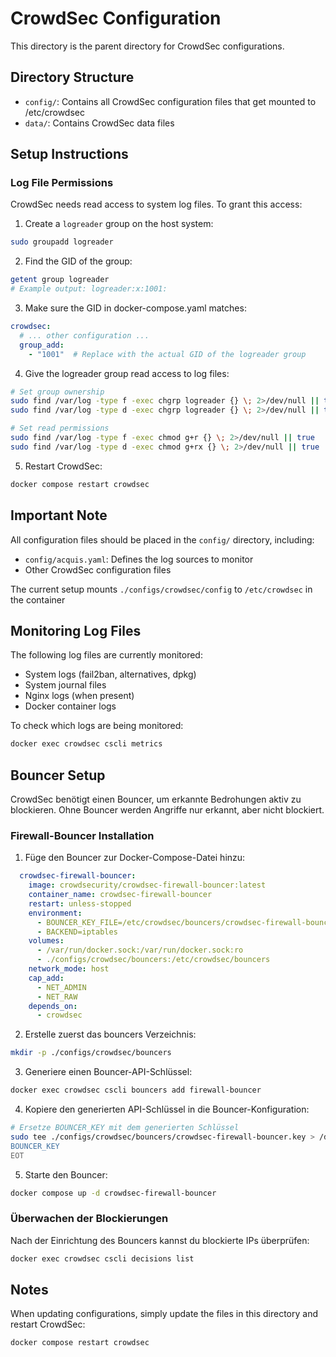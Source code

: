 # CrowdSec Configuration

This directory is the parent directory for CrowdSec configurations.

## Directory Structure

- `config/`: Contains all CrowdSec configuration files that get mounted to /etc/crowdsec
- `data/`: Contains CrowdSec data files

## Setup Instructions

### Log File Permissions

CrowdSec needs read access to system log files. To grant this access:

1. Create a `logreader` group on the host system:
```bash
sudo groupadd logreader
```

2. Find the GID of the group:
```bash
getent group logreader
# Example output: logreader:x:1001:
```

3. Make sure the GID in docker-compose.yaml matches:
```yaml
crowdsec:
  # ... other configuration ...
  group_add:
    - "1001"  # Replace with the actual GID of the logreader group
```

4. Give the logreader group read access to log files:
```bash
# Set group ownership
sudo find /var/log -type f -exec chgrp logreader {} \; 2>/dev/null || true
sudo find /var/log -type d -exec chgrp logreader {} \; 2>/dev/null || true

# Set read permissions
sudo find /var/log -type f -exec chmod g+r {} \; 2>/dev/null || true
sudo find /var/log -type d -exec chmod g+rx {} \; 2>/dev/null || true
```

5. Restart CrowdSec:
```bash
docker compose restart crowdsec
```

## Important Note

All configuration files should be placed in the `config/` directory, including:
- `config/acquis.yaml`: Defines the log sources to monitor
- Other CrowdSec configuration files

The current setup mounts `./configs/crowdsec/config` to `/etc/crowdsec` in the container

## Monitoring Log Files

The following log files are currently monitored:
- System logs (fail2ban, alternatives, dpkg)
- System journal files
- Nginx logs (when present)
- Docker container logs

To check which logs are being monitored:
```bash
docker exec crowdsec cscli metrics
```

## Bouncer Setup

CrowdSec benötigt einen Bouncer, um erkannte Bedrohungen aktiv zu blockieren. Ohne Bouncer werden Angriffe nur erkannt, aber nicht blockiert.

### Firewall-Bouncer Installation

1. Füge den Bouncer zur Docker-Compose-Datei hinzu:
```yaml
  crowdsec-firewall-bouncer:
    image: crowdsecurity/crowdsec-firewall-bouncer:latest
    container_name: crowdsec-firewall-bouncer
    restart: unless-stopped
    environment:
      - BOUNCER_KEY_FILE=/etc/crowdsec/bouncers/crowdsec-firewall-bouncer.key
      - BACKEND=iptables
    volumes:
      - /var/run/docker.sock:/var/run/docker.sock:ro
      - ./configs/crowdsec/bouncers:/etc/crowdsec/bouncers
    network_mode: host
    cap_add:
      - NET_ADMIN
      - NET_RAW
    depends_on:
      - crowdsec
```

2. Erstelle zuerst das bouncers Verzeichnis:
```bash
mkdir -p ./configs/crowdsec/bouncers
```

3. Generiere einen Bouncer-API-Schlüssel:
```bash
docker exec crowdsec cscli bouncers add firewall-bouncer
```

4. Kopiere den generierten API-Schlüssel in die Bouncer-Konfiguration:
```bash
# Ersetze BOUNCER_KEY mit dem generierten Schlüssel
sudo tee ./configs/crowdsec/bouncers/crowdsec-firewall-bouncer.key > /dev/null << EOT
BOUNCER_KEY
EOT
```

5. Starte den Bouncer:
```bash
docker compose up -d crowdsec-firewall-bouncer
```

### Überwachen der Blockierungen

Nach der Einrichtung des Bouncers kannst du blockierte IPs überprüfen:

```bash
docker exec crowdsec cscli decisions list
```

## Notes

When updating configurations, simply update the files in this directory and restart CrowdSec:

```bash
docker compose restart crowdsec
```
